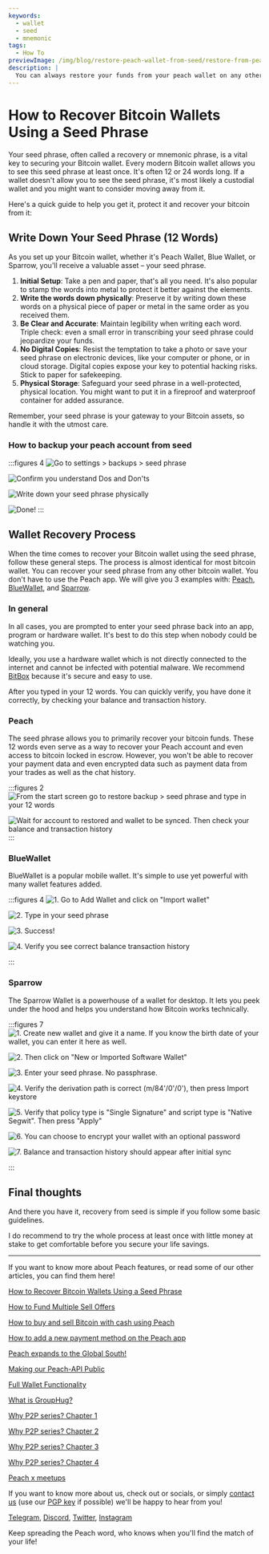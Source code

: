```yaml
---
keywords:
  - wallet
  - seed
  - mnemonic
tags:
  - How To
previewImage: /img/blog/restore-peach-wallet-from-seed/restore-from-peach-wallet-preview.jpg
description: |
  You can always restore your funds from your peach wallet on any other wallet. In this tutorial we show you how it can be done.
---
```


# How to Recover Bitcoin Wallets Using a Seed Phrase

Your seed phrase, often called a recovery or mnemonic phrase, is a vital key to securing your Bitcoin wallet.
Every modern Bitcoin wallet allows you to see this seed phrase at least once. It's often 12 or 24 words long. If a wallet doesn't allow you to see the seed phrase, it's most likely a custodial wallet and you might want to consider moving away from it.

Here's a quick guide to help you get it, protect it and recover your bitcoin from it:

## Write Down Your Seed Phrase (12 Words)

As you set up your Bitcoin wallet, whether it's Peach Wallet, Blue Wallet, or Sparrow, you'll receive a valuable asset – your seed phrase.

1. **Initial Setup**: Take a pen and paper, that's all you need. It's also popular to stamp the words into metal to protect it better against the elements.
2. **Write the words down physically**: Preserve it by writing down these words on a physical piece of paper or metal in the same order as you received them.
3. **Be Clear and Accurate**: Maintain legibility when writing each word. Triple check: even a small error in transcribing your seed phrase could jeopardize your funds.
4. **No Digital Copies**: Resist the temptation to take a photo or save your seed phrase on electronic devices, like your computer or phone, or in cloud storage. Digital copies expose your key to potential hacking risks. Stick to paper for safekeeping.
5. **Physical Storage**: Safeguard your seed phrase in a well-protected, physical location. You might want to put it in a fireproof and waterproof container for added assurance.

Remember, your seed phrase is your gateway to your Bitcoin assets, so handle it with the utmost care.

### How to backup your peach account from seed

:::figures 4
![Go to settings > backups > seed phrase](/img/blog/restore-peach-wallet-from-seed/peach-1-backup-seed-phrase.png)

![Confirm you understand Dos and Don'ts](/img/blog/restore-peach-wallet-from-seed/peach-2-backup-seed-phrase.png)

![Write down your seed phrase physically](/img/blog/restore-peach-wallet-from-seed/peach-3-backup-seed-phrase.png)

![Done!](/img/blog/restore-peach-wallet-from-seed/peach-4-backup-seed-phrase.png)
:::

## Wallet Recovery Process

When the time comes to recover your Bitcoin wallet using the seed phrase, follow these general steps. The process is almost identical for most bitcoin wallet. You can recover your seed phrase from any other bitcoin wallet. You don't have to use the Peach app. We will give you 3 examples with: [Peach](https://peachbitcoin.com/), [BlueWallet](https://bluewallet.io/), and [Sparrow](https://www.sparrowwallet.com/).

### In general

In all cases, you are prompted to enter your seed phrase back into an app, program or hardware wallet. It's best to do this step when nobody could be watching you.

Ideally, you use a hardware wallet which is not directly connected to the internet and cannot be infected with potential malware. We recommend [BitBox](https://bitbox.swiss/bitbox02/?ref=DLX6l9ccCc) because it's secure and easy to use.

After you typed in your 12 words. You can quickly verify, you have done it correctly, by checking your balance and transaction history.

### Peach

The seed phrase allows you to primarily recover your bitcoin funds. These 12 words even serve as a way to recover your Peach account and even access to bitcoin locked in escrow.
However, you won't be able to recover your payment data and even encrypted data such as payment data from your trades as well as the chat history.

:::figures 2
![From the start screen go to restore backup > seed phrase and type in your 12 words](/img/blog/restore-peach-wallet-from-seed/peach-1-restore-from-seed-with-words.png)

![Wait for account to restored and wallet to be synced. Then check your balance and transaction history](/img/blog/restore-peach-wallet-from-seed/peach-2-transaction-history-after-recovery.png)
:::

### BlueWallet

BlueWallet is a popular mobile wallet. It's simple to use yet powerful with many wallet features added.

:::figures 4
![1. Go to Add Wallet and click on "Import wallet"](/img/blog/restore-peach-wallet-from-seed/bluewallet-1-add-wallet.jpeg)

![2. Type in your seed phrase](/img/blog/restore-peach-wallet-from-seed/bluewallet-2-import-wallet-from-seed-phrase.jpeg)

![3. Success!](/img/blog/restore-peach-wallet-from-seed/bluewallet-3-imported.jpeg)

![4. Verify you see correct balance transaction history](/img/blog/restore-peach-wallet-from-seed/bluewallet-4-synced.jpeg)

:::

### Sparrow

The Sparrow Wallet is a powerhouse of a wallet for desktop. It lets you peek under the hood and helps you understand how Bitcoin works technically.

:::figures 7
![1. Create new wallet and give it a name. If you know the birth date of your wallet, you can enter it here as well.](/img/blog/restore-peach-wallet-from-seed/sparrow-1-new-wallet.png)

![2. Then click on "New or Imported Software Wallet"](/img/blog/restore-peach-wallet-from-seed/sparrow-2-new-software-wallet.png)

![3. Enter your seed phrase. No passphrase.](/img/blog/restore-peach-wallet-from-seed/sparrow-3-enter-seed-phrase.png)

![4. Verify the derivation path is correct (m/84'/0'/0'), then press Import keystore](/img/blog/restore-peach-wallet-from-seed/sparrow-4-verify-derivation-path.png)

![5. Verify that policy type is "Single Signature" and script type is "Native Segwit". Then press "Apply"](/img/blog/restore-peach-wallet-from-seed/sparrow-5-verify-settings.png)

![6. You can choose to encrypt your wallet with an optional password](/img/blog/restore-peach-wallet-from-seed/sparrow-6-no-password.png)

![7. Balance and transaction history should appear after initial sync](/img/blog/restore-peach-wallet-from-seed/sparrow-7-recovered-wallet-in.png)

:::

## Final thoughts

And there you have it, recovery from seed is simple if you follow some basic guidelines.

I do recommend to try the whole process at least once with little money at stake to get comfortable before you secure your life savings.

---

If you want to know more about Peach features, or read some of our other articles, you can find them here!

[How to Recover Bitcoin Wallets Using a Seed Phrase](https://peachbitcoin.com/blog/how-to-restore-peach-wallet/)

[How to Fund Multiple Sell Offers](https://peachbitcoin.com/blog/funding-multiple-sell-offers/)

[How to buy and sell Bitcoin with cash using Peach](https://peachbitcoin.com/blog/how-to-buy-and-sell-bitcoin-with-cash-using-peach/)

[How to add a new payment method on the Peach app](https://peachbitcoin.com/blog/how-to-add-a-payment-method/)

[Peach expands to the Global South!](https://peachbitcoin.com/blog/peach-expands-to-the-global-south/)

[Making our Peach-API Public](https://peachbitcoin.com/blog/making-our-peach-api-public/)

[Full Wallet Functionality](https://peachbitcoin.com/blog/full-wallet-functionality/)

[What is GroupHug?](https://peachbitcoin.com/blog/group-hug/)

[Why P2P series? Chapter 1](https://peachbitcoin.com/blog/why-p2p-chapter-1/)

[Why P2P series? Chapter 2](https://peachbitcoin.com/blog/why-p2p-chapter-2/)

[Why P2P series? Chapter 3](https://peachbitcoin.com/blog/why-p2p-chapter-3-circular-economies/)

[Why P2P series? Chapter 4](https://peachbitcoin.com/blog/why-p2p-chapter-4-chains-of-trust/)

[Peach x meetups](https://peachbitcoin.com/blog/peach-for-meetups/)

If you want to know more about us, check out or socials, or simply [contact us](mailto:hello@peachbitcoin.com) (use our [PGP key](https://keys.openpgp.org/vks/v1/by-fingerprint/48339A19645E2E53488E0E5479E1B270FACD1BD2) if possible) we'll be happy to hear from you!

[Telegram](https://t.me/peachtopeach), [Discord](https://discord.gg/ypeHz3SW54), [Twitter](https://twitter.com/peachbitcoin), [Instagram](https://instagram.com/peachbitcoin)

Keep spreading the Peach word, who knows when you'll find the match of your life!
